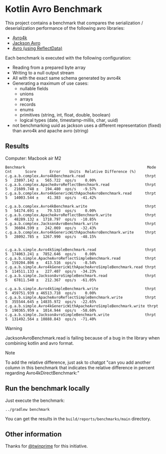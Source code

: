 # Kotlin Avro Benchmark

This project contains a benchmark that compares the serialization / deserialization performance of the following avro libraries:

- [Avro4k](https://github.com/avro-kotlin/avro4k/)
- [Jackson Avro](https://github.com/FasterXML/jackson-dataformats-binary/tree/master/avro)
- [Avro (using ReflectData)](https://avro.apache.org/)

Each benchmark is executed with the following configuration:
- Reading from a prepared byte array
- Writing to a null output stream
- All with the exact same schema generated by avro4k
- Generating a maximum of use cases:
  - nullable fields
  - unions
  - arrays
  - records
  - enums
  - primitives (string, int, float, double, boolean)
  - logical types (date, timestamp-millis, char, uuid)
- not benchmarking uuid as jackson uses a different representation (fixed) than avro4k and apache avro (string)

## Results

Computer: Macbook air M2

```
Benchmark                                                       Mode  Cnt      Score      Error    Units  Relative Difference (%)
c.g.a.b.complex.Avro4kBenchmark.read                           thrpt    5   23897.142 ±   565.722  ops/s    0.00%
c.g.a.b.complex.ApacheAvroReflectBenchmark.read                thrpt    5   21609.748 ±   194.480  ops/s   -9.57%
c.g.a.b.complex.Avro4kGenericWithApacheAvroBenchmark.read      thrpt    5   14003.544 ±    41.383  ops/s  -41.42%

c.g.a.b.complex.Avro4kBenchmark.write                          thrpt    5   54174.691 ±    79.533  ops/s    0.00%
c.g.a.b.complex.ApacheAvroReflectBenchmark.write               thrpt    5   48289.132 ±  1718.797  ops/s  -10.85%
c.g.a.b.complex.JacksonAvroBenchmark.write                     thrpt    5   36604.599 ±   242.069  ops/s  -32.43%
c.g.a.b.complex.Avro4kGenericWithApacheAvroBenchmark.write     thrpt    5   28092.785 ±  1267.990  ops/s  -48.15%


c.g.a.b.simple.Avro4kSimpleBenchmark.read                      thrpt    5  174063.241 ±  7852.646  ops/s    0.00%
c.g.a.b.simple.ApacheAvroReflectSimpleBenchmark.read           thrpt    5  159204.806 ±   413.516  ops/s   -8.54%
c.g.a.b.simple.Avro4kGenericWithApacheAvroSimpleBenchmark.read thrpt    5  114511.133 ±   227.407  ops/s  -34.23%
c.g.a.b.simple.JacksonAvroSimpleBenchmark.read                 thrpt    5   67811.540 ±   212.367  ops/s  -61.05%

c.g.a.b.simple.Avro4kSimpleBenchmark.write                     thrpt    5  459751.939 ± 46513.718  ops/s    0.00%
c.g.a.b.simple.ApacheAvroReflectSimpleBenchmark.write          thrpt    5  355544.645 ± 14835.972  ops/s  -22.65%
c.g.a.b.simple.Avro4kGenericWithApacheAvroSimpleBenchmark.write thrpt   5  190365.959 ±  1014.944  ops/s  -58.60%
c.g.a.b.simple.JacksonAvroSimpleBenchmark.write                thrpt    5  131492.564 ± 10888.843  ops/s  -71.40%
```

> [!WARNING]
> JacksonAvroBenchmark.read is failing because of a bug in the library when combining kotlin and avro format.

> [!NOTE]
> To add the relative difference, just ask to chatgpt "can you add another column in this benchmark that indicates the relative difference in percent regarding
> Avro4kDirectBenchmark:"

## Run the benchmark locally

Just execute the benchmark:

```shell
../gradlew benchmark
```

You can get the results in the `build/reports/benchmarks/main` directory.

## Other information

Thanks for [@twinprime](https://github.com/twinprime) for this initiative.
